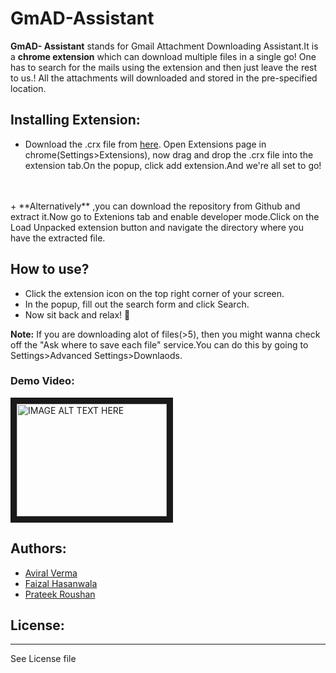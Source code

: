 # GmAD-Assistant 

**GmAD- Assistant** stands for Gmail Attachment Downloading Assistant.It is a **chrome extension** which can download multiple files in a single go! One has to search for the mails using the extension and then just leave the rest to us.! All the attachments will downloaded and stored in the pre-specified location.

## Installing Extension: 
+ Download the .crx file from [here](https://drive.google.com/drive/folders/0B1KxuA9ug_I_dnZyRDBJcFMzNFk). Open Extensions page in chrome(Settings>Extensions), now drag and drop the .crx file into the extension tab.On the popup, click add extension.And we're all set to go! 
<br>
<br>
+ **Alternatively** ,you can download the repository from Github and extract it.Now go to Extenions tab and enable developer mode.Click on the Load Unpacked extension button and navigate the directory where you have the extracted file.

## How to use?
+ Click the extension icon on the top right corner of your screen.
+ In the popup, fill out the search form and click Search.
+ Now sit back and relax! :tropical_drink:

**Note:** If you are downloading alot of files(>5), then you might wanna check off the "Ask where to save each file" service.You can do this by going to Settings>Advanced Settings>Downlaods.

### Demo Video: 
<a href="http://www.youtube.com/watch?feature=player_embedded&v=YOUTUBE_VIDEO_ID_HERE
" target="_blank"><img src="http://img.youtube.com/vi/YOUTUBE_VIDEO_ID_HERE/0.jpg" 
alt="IMAGE ALT TEXT HERE" width="240" height="180" border="10" /></a>

## Authors:
+ [Aviral Verma](https://github.com/Aviral1701)
+ [Faizal Hasanwala](https://github.com/faizal3199)
+ [Prateek Roushan](https://github.com/coderprateek)


## License:
----
 See License file
